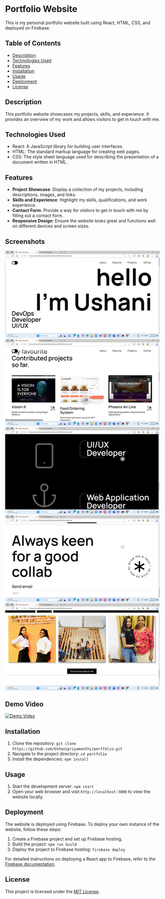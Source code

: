 # Portfolio Website

This is my personal portfolio website built using React, HTML, CSS, and deployed on Firebase.

## Table of Contents

- [Description](#description)
- [Technologies Used](#technologies-used)
- [Features](#features)
- [Installation](#installation)
- [Usage](#usage)
- [Deployment](#deployment)
- [License](#license)

## Description

This portfolio website showcases my projects, skills, and experience. It provides an overview of my work and allows visitors to get in touch with me.

## Technologies Used

- React: A JavaScript library for building user interfaces.
- HTML: The standard markup language for creating web pages.
- CSS: The style sheet language used for describing the presentation of a document written in HTML.

## Features

- **Project Showcase**: Display a collection of my projects, including descriptions, images, and links.
- **Skills and Experience**: Highlight my skills, qualifications, and work experience.
- **Contact Form**: Provide a way for visitors to get in touch with me by filling out a contact form.
- **Responsive Design**: Ensure the website looks great and functions well on different devices and screen sizes.
  
## Screenshots

![Screenshot 1](https://github.com/Ushanipriyamanthi/portfolio/blob/main/images/Screenshot%20(105).png)
![Screenshot 2](https://github.com/Ushanipriyamanthi/portfolio/blob/main/images/Screenshot%20(101).png)
![Screenshot 3](https://github.com/Ushanipriyamanthi/portfolio/blob/main/images/Screenshot%20(102).png)
![Screenshot 4](https://github.com/Ushanipriyamanthi/portfolio/blob/main/images/Screenshot%20(103).png)
![Screenshot 5](https://github.com/Ushanipriyamanthi/portfolio/blob/main/images/Screenshot%20(104).png)


## Demo Video

[![Demo Video](https://img.youtube.com/vi/YOUR_VIDEO_ID_HERE/0.jpg)](https://www.youtube.com/watch?v=YOUR_VIDEO_ID_HERE)


## Installation

1. Clone the repository: `git clone https://github.com/Ushanipriyamanthi/portfolio.git`
2. Navigate to the project directory: `cd portfolio`
3. Install the dependencies: `npm install`

## Usage

1. Start the development server: `npm start`
2. Open your web browser and visit `http://localhost:3000` to view the website locally.

## Deployment

The website is deployed using Firebase. To deploy your own instance of the website, follow these steps:

1. Create a Firebase project and set up Firebase hosting.
2. Build the project: `npm run build`
3. Deploy the project to Firebase hosting: `firebase deploy`

For detailed instructions on deploying a React app to Firebase, refer to the [Firebase documentation](https://firebase.google.com/docs/hosting/deploying).

## License

This project is licensed under the [MIT License](LICENSE).

